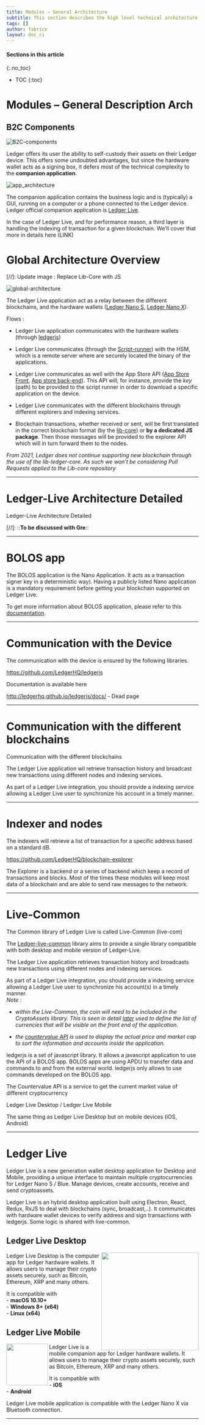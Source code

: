 ```yaml
---
title: Modules – General Architecture
subtitle: This section describes the high level technical architecture of Ledger Live and how the different components interact.
tags: []
author: fabrice
layout: doc_ci
---
```


#### Sections in this article
{:.no_toc}
* TOC
{:toc}

<!--
Modules – General Architecture
    B2C Components
Global Architecture Overview
Ledger-Live Architecture Detailed
BOLOS app
Communication with the Device
Communication with the different blockchains
Indexer and nodes
Live-Common
Ledger Live
    Ledger Live Desktop
    Ledger Live Mobile
-->

# Modules – General Description Arch

## B2C Components

<!-- ------------- Image ------------- -->
![B2C-components](../../uploads/images/B2C-components.png)
<!-- --------------------------------- -->
Ledger offers its user the ability to self-custody their assets on their Ledger device. This offers some undoubted advantages, but since the hardware wallet acts as a signing box, it defers most of the technical complexity to the **companion application**.

<!-- ------------- Image ------------- -->
![app_architecture](../../uploads/images/app_architecture.png)
<!-- --------------------------------- -->


The companion application contains the business logic and is (typically) a GUI, running on a computer or a phone connected to the Ledger device. Ledger official companion application is [Ledger Live](https://www.ledger.com/ledger-live/download).

In the case of Ledger Live, and for performance reason, a third layer is handling the indexing of transaction for a given blockchain. We'll cover that more in details here (LINK)

# Global Architecture Overview

[//]: Update image : Replace Lib-Core with JS

<!-- ------------- Image ------------- -->
![global-architecture](../../uploads/images/global-architecture.png)
<!-- --------------------------------- -->


The Ledger Live application act as a relay between the different
blockchains, and the hardware wallets ([Ledger Nano
S](https://www.ledger.com/products/ledger-nano-s), [Ledger Nano
X](https://www.ledger.com/products/ledger-nano-x)).

Flows :

-   Ledger Live application communicates with the hardware wallets
    (through [ledgerjs](https://github.com/LedgerHQ/ledgerjs))

-   Ledger Live communicates (through the
    [Script-runner](https://github.com/LedgerHQ/ledger-update-python-api))
    with the HSM, which is a remote server where are securely located
    the binary of the applications.

-   Ledger Live communicates as well with the App Store API ([App Store
    Front](https://github.com/LedgerHQ/ledger-app-store-front), [App
    store back-end](https://github.com/LedgerHQ/ledger-app-store-api)).
    This API will, for instance, provide the <i>key</i> (path) to be provided
    to the script runner in order to download a specific application on
    the device.

-   Ledger Live communicates with the different blockchains through different
    explorers and indexing services.

-   Blockchain transactions, whether received or sent, will be first translated in the correct   blockchain format (by the
    [lib-core](https://github.com/LedgerHQ/lib-ledger-core)) or **by a dedicated JS package**.
    Then those messages will be provided to the explorer API which will in turn forward them to the nodes.


_From 2021, Ledger does not continue supporting new blockchain through the use of the lib-ledger-core. As such we won't be considering Pull Requests applied to the Lib-core repository_

***
# Ledger-Live Architecture Detailed

Ledger-Live Architecture Detailed

[//]: ::**To be discussed with Gre**::

***
# BOLOS app

The BOLOS application is the Nano Application. It acts as a transaction signer
key in a deterministic way). Having a publicly listed Nano application is a mandatory requirement before getting your blockchain supported on Ledger Live.

To get more information about BOLOS application, please refer to this [documentation](https://ledger.readthedocs.io/en/latest/additional/publishing_an_app.html).

***
# Communication with the Device

The communication with the device is ensured by the following libraries.

<https://github.com/LedgerHQ/ledgerjs>


Documentation is available here

<http://ledgerhq.github.io/ledgerjs/docs/> - Dead page

***
# Communication with the different blockchains

Communication with the different blockchains

The Ledger Live application wil retrieve transaction history and broadcast new transactions using different nodes and indexing services.

As part of a Ledger Live integration, you should provide a indexing service allowing a Ledger Live user to synchronize his account in a timely manner.

***
# Indexer and nodes

The indexers will retrieve a list of transaction for a specific address
based on a standard dB.

<https://github.com/LedgerHQ/blockchain-explorer>

The Explorer is a backend or a series of backend which keep a record of
transactions and blocks. Most of the times these modules will keep most
data of a blockchain and are able to send raw messages to the network.

***
# Live-Common

The Common library of Ledger Live is called Live-Common (live-com)

The [Ledger-live-common](https://github.com/LedgerHQ/ledger-live-common)
library aims to provide a single library compatible with both desktop
and mobile version of Ledger-Live.

The Ledger Live application retrieves transaction history and broadcasts new transactions using different nodes and indexing services.

As part of a Ledger Live integration, you should provide a indexing service allowing a Ledger Live user to synchronize his account(s) in a timely manner.  
<i>Note :
  
-   within the Live-Common, the coin will need to be included in the CryptoAssets library. This is seen in detail 
    [later](../41_live_cryptoassets)
    used to define the list of currencies that will be visible on the
    front end of the application.
  
-   the [countervalue API](https://github.com/LedgerHQ/ledger-api-countervalue) is used
    to display the actual price and market cap to sort the information
    and accounts inside the application.
</i>
ledgerjs is a set of javascript library. It allows a javascript
application to use the API of a BOLOS app. BOLOS apps are using APDU to
transfer data and commands to and from the external world. ledgerjs only
allows to use commands developed on the BOLOS app.

The Countervalue API is a service to get the current market value of
different cryptocurrency


Ledger Live Desktop / Ledger Live Mobile

The same thing as Ledger Live Desktop but on mobile devices (iOS,
Android)

***
# Ledger Live

Ledger Live is a new generation wallet desktop application for Desktop and Mobile, providing a unique interface to maintain multiple cryptocurrencies for Ledger Nano S / Blue. Manage devices, create accounts, receive and send cryptoassets.

Ledger Live is an hybrid desktop application built using Electron, React, Redux, RxJS to deal with blockchains (sync, broadcast,..). It communicates with  hardware wallet devices to verify address and sign transactions with ledgerjs. Some logic is shared with live-common.

## Ledger Live Desktop  

<!-- ------------- Image ------------- -->
<img width="255" src="../../../uploads/images/lld.png" style="float:right">  
<!-- --------------------------------- -->

Ledger Live Desktop is the computer app for Ledger hardware wallets. It allows users to manage their crypto assets securely, such as Bitcoin, Ethereum, XRP and many others.

It is compatible with  
\- **macOS 10.10+**  
\- **Windows 8+ (x64)**  
\- **Linux (x64)**  

## Ledger Live Mobile  

<!-- ------------- Image ------------- -->
<img align="left" width="109" src="../../../uploads/images/llm.png">
<!-- --------------------------------- -->

Ledger Live is a mobile companion app for Ledger hardware wallets. It allows users to manage their crypto assets securely, such as Bitcoin, Ethereum, XRP and many others.

It is compatible with  
\- **iOS**   
\- **Android**  

Ledger Live mobile application is  compatible with the Ledger Nano X via Bluetooth connection.


***
